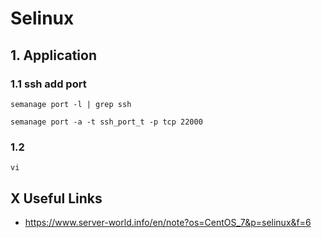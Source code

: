 # Selinux

## 1. Application

### 1.1 ssh add port

    semanage port -l | grep ssh
    
    semanage port -a -t ssh_port_t -p tcp 22000
            
### 1.2 

    vi
    

    
## X Useful Links

- https://www.server-world.info/en/note?os=CentOS_7&p=selinux&f=6
